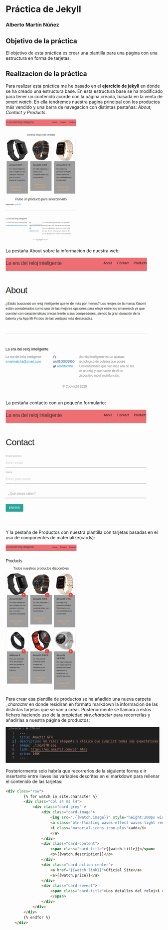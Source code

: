 # Práctica de Jekyll

### Alberto Martín Núñez


## Objetivo de la práctica

El objetivo de esta práctica es crear una plantilla para una página con una estructura en forma de tarjetas.

## Realizacion de la práctica

Para realizar esta práctica me he basado en el **ejercicio de jekyll** en donde se ha creado una estructura base. En esta estructura base se ha modificado para tener un contenido acorde con la página creada, basada en la venta de *smart watch*. En ella tendremos nuestra pagina principal con los productos más vendido y una barra de navegacion con distintas pestañas: *About, Contact y Products*.


![Pagina principal](./img/principal.jpeg)

La pestaña About sobre la informacion de nuestra web:

![Pagina about](./img/about.jpeg)

La pestaña contacto con un pequeño formulario:

![Pagina contact](./img/contact.jpeg)

Y la pestaña de Productos con nuestra plantilla con tarjetas basadas en el uso de componentes de materialize(cards):

![Pagina products](./img/products.jpeg)


Para crear esa plantilla de productos se ha añadido una nueva carpeta *_character* en donde residiran en formato markdown la informacion de las distintas tarjetas que se van a crear. Posteriormente se llamará a estos fichero haciendo uso de la propiedad *site.character* para recorrerlas y añadirlas a nuestra página de productos:

![markdown character](./img/character.jpeg)

Posteriormente solo habría que recorrerlos de la siguiente forma e ir insertanto entre llaves las variables descritas en el markdown para rellenar el contenido de las tarjetas:


```html
<div class="row">
        {% for watch in site.character %}
        <div class="col s4 m3 l4">
            <div class="card grey" >
                <div class="card-image">
                    <img src=".{{watch.image}}" style="height:200px width:150px">
                    <a class="btn-floating waves-effect waves-light red halfway-fab activator">
                    <i class="material-icons icon-plus">add</i>
                    </a>
                </div>
                <div class="card-content">
                    <span class="card-title">{{watch.title}}</span>
                    <p>{{watch.description}}</p>
                </div>
                <div class="card-action center">
                    <a href="{{watch.link}}">Oficial Site</a>
                    <a>{{watch.price}}</a>
                </div>
                <div class="card-reveal">
                    <span class="card-title">Los detalles del reloj<i class="material-icons right">close</i><p>Aqui esta todo el contenido del reloj</p>
                    </span>
                </div>
            </div>
        </div>
        {% endfor %}
    </div>

```

